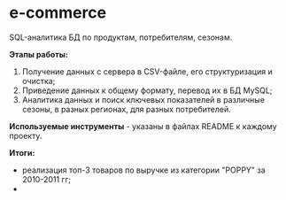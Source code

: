 # e-commerce
SQL-аналитика БД по продуктам, потребителям, сезонам.

**Этапы работы:**
1. Получение данных с сервера в CSV-файле, его структуризация и очистка;
2. Приведение данных к общему формату, перевод их в БД MySQL;
3. Аналитика данных и поиск ключевых показателей в различные сезоны, в разных регионах, для разных потребителей.

**Используемые инструменты** - указаны в файлах README к каждому проекту.

**Итоги:**
- реализация топ-3 товаров по выручке из категории "POPPY" за 2010-2011 гг;
- 
